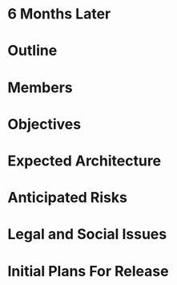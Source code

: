 # 6 Months Later

# Outline

# Members

# Objectives

# Expected Architecture

# Anticipated Risks

# Legal and Social Issues

# Initial Plans For Release
